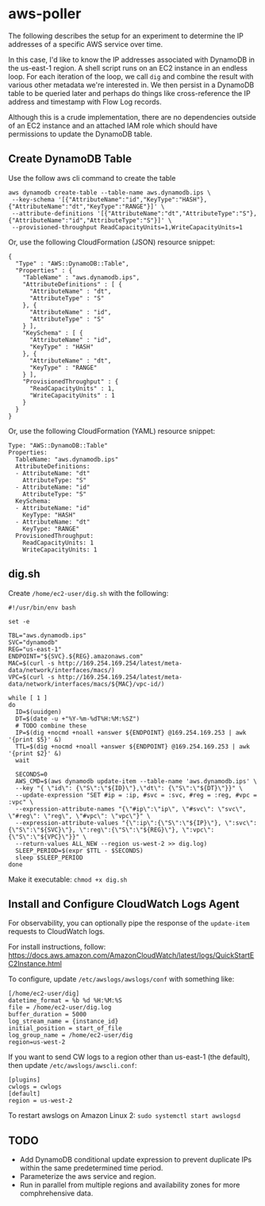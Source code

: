 # aws-poller
The following describes the setup for an experiment to determine the IP addresses of a specific AWS service over time. 

In this case, I'd like to know the IP addresses associated with DynamoDB in the us-east-1 region. A shell script runs on an EC2 instance in an endless loop. For each iteration of the loop, we call `dig` and combine the result with various other metadata we're interested in. We then persist in a DynamoDB table to be queried later and perhaps do things like cross-reference the IP address and timestamp with Flow Log records.

Although this is a crude implementation, there are no dependencies outside of an EC2 instance and an attached IAM role which should have permissions to update the DynamoDB table.


## Create DynamoDB Table

Use the follow aws cli command to create the table

```
aws dynamodb create-table --table-name aws.dynamodb.ips \
 --key-schema '[{"AttributeName":"id","KeyType":"HASH"},{"AttributeName":"dt","KeyType":"RANGE"}]' \
 --attribute-definitions '[{"AttributeName":"dt","AttributeType":"S"},{"AttributeName":"id","AttributeType":"S"}]' \
 --provisioned-throughput ReadCapacityUnits=1,WriteCapacityUnits=1
``` 

Or, use the following CloudFormation (JSON) resource snippet:

```
{
  "Type" : "AWS::DynamoDB::Table",
  "Properties" : {
    "TableName" : "aws.dynamodb.ips",
    "AttributeDefinitions" : [ {
      "AttributeName" : "dt",
      "AttributeType" : "S"
    }, {
      "AttributeName" : "id",
      "AttributeType" : "S"
    } ],
    "KeySchema" : [ {
      "AttributeName" : "id",
      "KeyType" : "HASH"
    }, {
      "AttributeName" : "dt",
      "KeyType" : "RANGE"
    } ],
    "ProvisionedThroughput" : {
      "ReadCapacityUnits" : 1,
      "WriteCapacityUnits" : 1
    }
  }
}
```
Or, use the following CloudFormation (YAML) resource snippet:

```
Type: "AWS::DynamoDB::Table"
Properties:
  TableName: "aws.dynamodb.ips"
  AttributeDefinitions:
  - AttributeName: "dt"
    AttributeType: "S"
  - AttributeName: "id"
    AttributeType: "S"
  KeySchema:
  - AttributeName: "id"
    KeyType: "HASH"
  - AttributeName: "dt"
    KeyType: "RANGE"
  ProvisionedThroughput:
    ReadCapacityUnits: 1
    WriteCapacityUnits: 1
```    

## dig.sh

Create `/home/ec2-user/dig.sh` with the following:
```
#!/usr/bin/env bash

set -e

TBL="aws.dynamodb.ips"
SVC="dynamodb"
REG="us-east-1"
ENDPOINT="${SVC}.${REG}.amazonaws.com"
MAC=$(curl -s http://169.254.169.254/latest/meta-data/network/interfaces/macs/)
VPC=$(curl -s http://169.254.169.254/latest/meta-data/network/interfaces/macs/${MAC}/vpc-id/)

while [ 1 ]
do
  ID=$(uuidgen)
  DT=$(date -u +"%Y-%m-%dT%H:%M:%SZ")
  # TODO combine these
  IP=$(dig +nocmd +noall +answer ${ENDPOINT} @169.254.169.253 | awk '{print $5}' &)
  TTL=$(dig +nocmd +noall +answer ${ENDPOINT} @169.254.169.253 | awk '{print $2}' &)
  wait

  SECONDS=0
  AWS_CMD=$(aws dynamodb update-item --table-name 'aws.dynamodb.ips' \
  --key "{ \"id\": {\"S\":\"${ID}\"},\"dt\": {\"S\":\"${DT}\"}}" \
  --update-expression "SET #ip = :ip, #svc = :svc, #reg = :reg, #vpc = :vpc" \
  --expression-attribute-names "{\"#ip\":\"ip\", \"#svc\": \"svc\", \"#reg\": \"reg\", \"#vpc\": \"vpc\"}" \
  --expression-attribute-values "{\":ip\":{\"S\":\"${IP}\"}, \":svc\":{\"S\":\"${SVC}\"}, \":reg\":{\"S\":\"${REG}\"}, \":vpc\":{\"S\":\"${VPC}\"}}" \
  --return-values ALL_NEW --region us-west-2 >> dig.log)
  SLEEP_PERIOD=$(expr $TTL - $SECONDS)
  sleep $SLEEP_PERIOD
done
```
Make it executable: `chmod +x dig.sh`

## Install and Configure CloudWatch Logs Agent

For observability, you can optionally pipe the response of the `update-item` requests to CloudWatch logs.

For install instructions, follow: https://docs.aws.amazon.com/AmazonCloudWatch/latest/logs/QuickStartEC2Instance.html

To configure, update `/etc/awslogs/awslogs/conf` with something like:

```
[/home/ec2-user/dig]
datetime_format = %b %d %H:%M:%S
file = /home/ec2-user/dig.log
buffer_duration = 5000
log_stream_name = {instance_id}
initial_position = start_of_file
log_group_name = /home/ec2-user/dig
region=us-west-2
```
If you want to send CW logs to a region other than us-east-1 (the default), then update `/etc/awslogs/awscli.conf`:

```
[plugins]
cwlogs = cwlogs
[default]
region = us-west-2
```

To restart awslogs on Amazon Linux 2: `sudo systemctl start awslogsd`

## TODO
- Add DynamoDB conditional update expression to prevent duplicate IPs within the same predetermined time period.
- Parameterize the aws service and region.
- Run in parallel from multiple regions and availability zones for more comphrehensive data.
